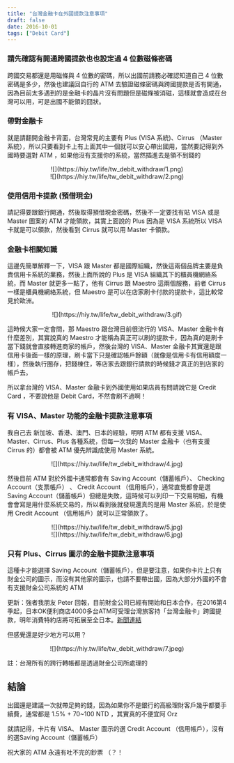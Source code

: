 ```yaml
---
title: "台灣金融卡在外國提款注意事項"
draft: false
date: 2016-10-01
tags: ["Debit Card"]
---
```



### 請先確認有開通跨國提款也也設定過 4 位數磁條密碼

跨國交易都還是用磁條與 4 位數的密碼，所以出國前請務必確認知道自己 4 位數密碼是多少，然後也建議回自行的 ATM 去驗證磁條密碼與跨國提款是否有開通，因為目前太多遇到的是金融卡的晶片沒有問題但是磁條被消磁，這樣就會造成在台灣可以用，可是出國不能領的囧狀。

<!--more-->

### 帶對金融卡

就是請翻開金融卡背面，台灣常見的主要有 Plus (VISA 系統)、Cirrus （Master 系統），所以只要看到卡上有上面其中一個就可以安心帶出國用，當然要記得到外國時要選對 ATM ，如果他沒有支援你的系統，當然插進去是領不到錢的

<center>
![](https://hiy.tw/life/tw_debit_withdraw/1.png)
</center>

<center>
![](https://hiy.tw/life/tw_debit_withdraw/2.png)
</center>


### 使用信用卡提款 (預借現金)

請記得要跟銀行開通，然後取得預借現金密碼，然後不一定要找有貼 VISA 或是 Master 圖案的 ATM 才能領款，其實上面說的 Plus 因為是 VISA 系統所以 VISA 卡就是可以領款，然後看到 Cirrus 就可以用 Master 卡領款。


### 金融卡相關知識

這邊先簡單解釋一下，VISA 跟 Master 都是國際組織，然後這兩個品牌主要是負責信用卡系統的業務，然後上面所說的 Plus 是 VISA 組織其下的櫃員機網絡系統，而 Master 就更多一點了，他有 Cirrus 跟 Maestro 這兩個服務，前者 Cirrus 一樣是櫃員機網絡系統，但 Maestro 是可以在店家刷卡付款的提款卡，這比較常見於歐洲。

<center>
![](https://hiy.tw/life/tw_debit_withdraw/3.gif)
</center>

這時候大家一定會問，那 Maestro 跟台灣目前很流行的 VISA、Master 金融卡有什麼差別，其實說真的 Maestro 才能稱為真正可以刷的提款卡，因為真的是刷卡當下錢就會直接轉進商家的帳戶，然後台灣的 VISA、Master 金融卡其實還是跟信用卡後面一樣的原理，刷卡當下只是確認帳戶餘額（就像是信用卡有信用額度一樣），然後執行圈存，把錢棟住，等店家去跟銀行請款的時候錢才真正的到店家的帳戶去。

所以拿台灣的 VISA、Master 金融卡到外國使用如果店員有問請說它是 Credit Card ，不要說他是 Debit Card，不然會刷不過啊！

### 有 VISA、Master 功能的金融卡提款注意事項

我自己去 新加坡、香港、澳門、日本的經驗，明明 ATM 都有支援 VISA、Master、Cirrus、Plus 各種系統，但每一次我的 Master 金融卡（也有支援 Cirrus 的）都會被 ATM 優先辨識成使用 Master 系統。

<center>
![](https://hiy.tw/life/tw_debit_withdraw/4.jpg)
</center>

然後目前 ATM 對於外國卡通常都會有 Saving Account（儲蓄帳戶）、 Checking Account（支票帳戶） 、 Credit Account （信用帳戶），通常直覺都會是選 Saving Account（儲蓄帳戶）但總是失敗，這時候可以列印一下交易明細，有機會會寫是用什麼系統交易的，所以看到後就發現還真的是用 Master 系統，於是使用 Credit Account （信用帳戶）就可以正常領款了。

<center>
![](https://hiy.tw/life/tw_debit_withdraw/5.jpg)
</center>

<center>
![](https://hiy.tw/life/tw_debit_withdraw/6.jpg)
</center>


### 只有 Plus、Cirrus 圖示的金融卡提款注意事項

這種卡才能選擇 Saving Account（儲蓄帳戶），但是要注意，如果你卡片上只有財金公司的圖示，而沒有其他家的圖示，也請不要帶出國，因為大部分外國的不會有支援財金公司系統的 ATM

更新：強者我朋友 Peter 回報，目前財金公司已經有開始和日本合作，在2016第4季起，日本OK便利商店4000多台ATM可受理台灣旅客持「台灣金融卡」跨國提款，明年消費特約店將可拓展至全日本。[新聞連結](http://money.udn.com/money/story/5613/1579796)


但感覺還是好少地方可以用？

<center>
![](https://hiy.tw/life/tw_debit_withdraw/7.jpeg)
</center>

註：台灣所有的跨行轉帳都是透過財金公司所處理的


## 結論

出國還是建議一次就帶足夠的錢，因為如果你不是銀行的高級理財客戶幾乎都要手續費，通常都是 1.5% + 70~100 NTD ，其實真的不便宜阿 Orz

就請記得，卡片有 VISA、 Master 圖示的選 Credit Account （信用帳戶），沒有的選Saving Account（儲蓄帳戶）

祝大家的 ATM 永遠有吐不完的鈔票 （？！






